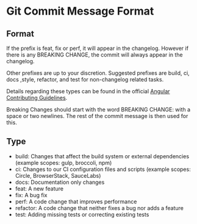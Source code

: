 # Git Commit Message Format

## Format

If the prefix is feat, fix or perf, it will appear in the changelog. However if there is any BREAKING CHANGE, the commit will always appear in the changelog.

Other prefixes are up to your discretion. Suggested prefixes are build, ci, docs ,style, refactor, and test for non-changelog related tasks.

Details regarding these types can be found in the official [Angular Contributing Guidelines](https://github.com/angular/angular/blob/master/CONTRIBUTING.md#commit).

Breaking Changes should start with the word BREAKING CHANGE: with a space or two newlines. The rest of the commit message is then used for this.

## Type

- build: Changes that affect the build system or external dependencies (example scopes: gulp, broccoli, npm)
- ci: Changes to our CI configuration files and scripts (example scopes: Circle, BrowserStack, SauceLabs)
- docs: Documentation only changes
- feat: A new feature
- fix: A bug fix
- perf: A code change that improves performance
- refactor: A code change that neither fixes a bug nor adds a feature
- test: Adding missing tests or correcting existing tests
